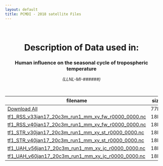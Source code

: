 ```yaml
---
layout: default
title: PCMDI - 2018 satellite Files
---
```


<br>
<center>
    <p>
        <h1>Description of Data used in:</h1>
        <h3>Human influence on the seasonal cycle of tropospheric temperature</h3>
    </p>
    <p><em>(LLNL-MI-######)</em></p>
</center>
<br>

filename | size
   ---   | ---:
[Download All]({{site.baseurl}}/climate-data/DandA/MSU/2018/satellite/2018_satellite.tar.gz) | 77M
[tf1_RSS_v33jan17_20c3m_run1_mm_xy_fw_r0000_0000.nc]({{site.baseurl}}/climate-data/DandA/MSU/2018/satellite/tf1_RSS_v33jan17_20c3m_run1_mm_xy_fw_r0000_0000.nc) | 18M
[tf1_RSS_v40jan17_20c3m_run1_mm_xy_fw_r0000_0000.nc]({{site.baseurl}}/climate-data/DandA/MSU/2018/satellite/tf1_RSS_v40jan17_20c3m_run1_mm_xy_fw_r0000_0000.nc) | 18M
[tf1_STR_v30jan17_20c3m_run1_mm_xy_st_r0000_0000.nc]({{site.baseurl}}/climate-data/DandA/MSU/2018/satellite/tf1_STR_v30jan17_20c3m_run1_mm_xy_st_r0000_0000.nc) | 18M
[tf1_STR_v40jan17_20c3m_run1_mm_xy_st_r0000_0000.nc]({{site.baseurl}}/climate-data/DandA/MSU/2018/satellite/tf1_STR_v40jan17_20c3m_run1_mm_xy_st_r0000_0000.nc) | 18M
[tf1_UAH_v56jan17_20c3m_run1_mm_xy_jc_r0000_0000.nc]({{site.baseurl}}/climate-data/DandA/MSU/2018/satellite/tf1_UAH_v56jan17_20c3m_run1_mm_xy_jc_r0000_0000.nc) | 18M
[tf1_UAH_v60jan17_20c3m_run1_mm_xy_jc_r0000_0000.nc]({{site.baseurl}}/climate-data/DandA/MSU/2018/satellite/tf1_UAH_v60jan17_20c3m_run1_mm_xy_jc_r0000_0000.nc) | 18M

